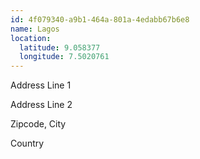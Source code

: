 ```yaml
---
id: 4f079340-a9b1-464a-801a-4edabb67b6e8
name: Lagos
location:
  latitude: 9.058377
  longitude: 7.5020761
---
```


Address Line 1

Address Line 2

Zipcode, City

Country
